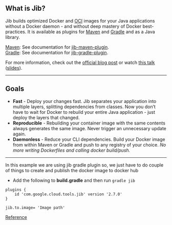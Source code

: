 ## What is Jib?

Jib builds optimized Docker and [OCI](https://github.com/opencontainers/image-spec) images for your Java applications without a Docker daemon - and without deep mastery of Docker best-practices. It is available as plugins for [Maven](jib-maven-plugin) and [Gradle](jib-gradle-plugin) and as a Java library.

[Maven](https://maven.apache.org/): See documentation for [jib-maven-plugin](jib-maven-plugin).\
[Gradle](https://gradle.org/): See documentation for [jib-gradle-plugin](jib-gradle-plugin).

For more information, check out the [official blog post](https://cloudplatform.googleblog.com/2018/07/introducing-jib-build-java-docker-images-better.html) or watch [this talk](https://www.youtube.com/watch?v=H6gR_Cv4yWI) ([slides](https://speakerdeck.com/coollog/build-containers-faster-with-jib-a-google-image-build-tool-for-java-applications)).
***
## Goals
* **Fast** - Deploy your changes fast. Jib separates your application into multiple layers, splitting dependencies from classes. Now you don’t have to wait for Docker to rebuild your entire Java application - just deploy the layers that changed.
* **Reproducible** - Rebuilding your container image with the same contents always generates the same image. Never trigger an unnecessary update again.
* **Daemonless** - Reduce your CLI dependencies. Build your Docker image from within Maven or Gradle and push to any registry of your choice. *No more writing Dockerfiles and calling docker build/push.*

***
In this example we are using jib gradle plugin so, we just have to do couple of things to create and publish the docker image to docker hub
* Add the following to **build.gradle** and then run `gradle jib`
```
plugins {
    id 'com.google.cloud.tools.jib' version '2.7.0'
}

jib.to.image= 'Image path'
```

[Reference](https://github.com/GoogleContainerTools/jib/tree/master/jib-gradle-plugin) 
